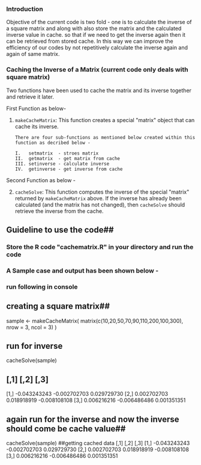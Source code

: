 ### Introduction

Objective of the current code is two fold - one is to calculate the inverse of a square matrix and along with also store the matrix and the calculated inverse value in cache. so that if we need to get the inverse again then it can be retrieved from stored cache. In this way we can improve the efficiency of our codes by not repetitively calculate the inverse again and again of same matrix.

### Caching the Inverse of a Matrix (current code only deals with square matrix)

Two functions have been used to cache the matrix and its inverse together and retrieve it later.

First Function as below-
1.  `makeCacheMatrix`: This function creates a special "matrix" object
    that can cache its inverse.

        There are four sub-functions as mentioned below created within this function as decribed below - 
        
        I.   setmatrix  - stroes matrix
        II.  getmatrix  - get matrix from cache
        III. setinverse - calculate inverse
        IV.  getinverse - get inverse from cache

Second Function as below - 

2.  `cacheSolve`: This function computes the inverse of the special "matrix" returned by `makeCacheMatrix` above. If the inverse has already been calculated (and the matrix has not changed), then `cacheSolve` should retrieve the inverse from the cache.

## Guideline to use the code##

### Store the R code "cachematrix.R" in your directory and run the code
### A Sample case and output has been shown below - 
### run following in console ## 
## creating a square matrix##
sample <- makeCacheMatrix( matrix(c(10,20,50,70,90,110,200,100,300), nrow = 3, ncol = 3) )
## run for inverse 
cacheSolve(sample)
##            [,1]         [,2]         [,3]
[1,] -0.043243243 -0.002702703  0.029729730
[2,]  0.002702703  0.018918919 -0.008108108
[3,]  0.006216216 -0.006486486  0.001351351
## again run for the inverse and now the inverse should come be cache value##
cacheSolve(sample)
##getting cached data
             [,1]         [,2]         [,3]
[1,] -0.043243243 -0.002702703  0.029729730
[2,]  0.002702703  0.018918919 -0.008108108
[3,]  0.006216216 -0.006486486  0.001351351
##
